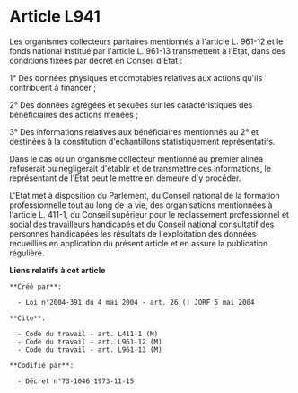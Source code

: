 # Article L941

Les organismes collecteurs paritaires mentionnés à l'article L. 961-12 et le fonds national institué par l'article L. 961-13
transmettent à l'Etat, dans des conditions fixées par décret en Conseil d'Etat :

1° Des données physiques et comptables relatives aux actions qu'ils contribuent à financer ;

2° Des données agrégées et sexuées sur les caractéristiques des bénéficiaires des actions menées ;

3° Des informations relatives aux bénéficiaires mentionnés au 2° et destinées à la constitution d'échantillons
statistiquement représentatifs.

Dans le cas où un organisme collecteur mentionné au premier alinéa refuserait ou négligerait d'établir et de transmettre ces
informations, le représentant de l'Etat peut le mettre en demeure d'y procéder.

L'Etat met à disposition du Parlement, du Conseil national de la formation professionnelle tout au long de la vie, des
organisations mentionnées à l'article L. 411-1, du Conseil supérieur pour le reclassement professionnel et social des
travailleurs handicapés et du Conseil national consultatif des personnes handicapées les résultats de l'exploitation des
données recueillies en application du présent article et en assure la publication régulière.

**Liens relatifs à cet article**

	**Créé par**:

	  - Loi n°2004-391 du 4 mai 2004 - art. 26 () JORF 5 mai 2004

	**Cite**:

	  - Code du travail - art. L411-1 (M)
	  - Code du travail - art. L961-12 (M)
	  - Code du travail - art. L961-13 (M)

	**Codifié par**:

	  - Décret n°73-1046 1973-11-15
